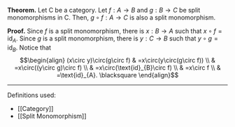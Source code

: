 **Theorem.** Let $\mathsf{C}$ be a category. Let $f:A\to B$ and $g:B\to C$ be split monomorphisms in $\mathsf{C}$. Then, $g\circ f:A\to C$ is also a split monomorphism.

**Proof.** Since $f$ is a split monomorphism, there is $x:B\to A$ such that $x\circ f=\text{id}_{A}$. Since $g$ is a split monomorphism, there is $y:C\to B$ such that $y\circ g=\text{id}_{B}$. Notice that
$$\begin{align}
(x\circ y)\circ(g\circ f) & =x\circ(y\circ(g\circ f)) \\
 & =x\circ((y\circ g)\circ f) \\
 & =x\circ(\text{id}_{B}\circ f) \\
 & =x\circ f \\
 & =\text{id}_{A}. \blacksquare
\end{align}$$
***
Definitions used:
- [[Category]]
- [[Split Monomorphism]]